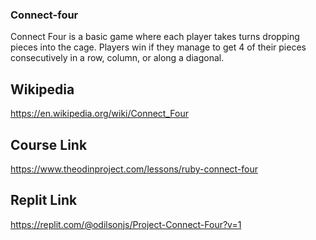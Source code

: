 ### Connect-four
 Connect Four is a basic game where each player takes turns dropping pieces into the cage. Players win if they manage to get 4 of their pieces consecutively in a row, column, or along a diagonal.

## Wikipedia
https://en.wikipedia.org/wiki/Connect_Four


## Course Link
https://www.theodinproject.com/lessons/ruby-connect-four


## Replit Link
https://replit.com/@odilsonjs/Project-Connect-Four?v=1